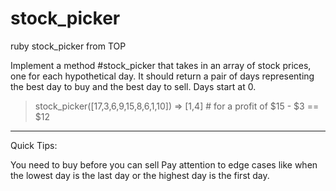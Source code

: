 # stock_picker
 ruby stock_picker from TOP

Implement a method #stock_picker that takes in an array of stock prices, one for each hypothetical day. It should return a pair of days representing the best day to buy and the best day to sell. Days start at 0.

  > stock_picker([17,3,6,9,15,8,6,1,10])
  => [1,4]  # for a profit of $15 - $3 == $12

-----------------------------------------------------------------------------------

Quick Tips:

You need to buy before you can sell
Pay attention to edge cases like when the lowest day is the last day or the highest day is the first day.